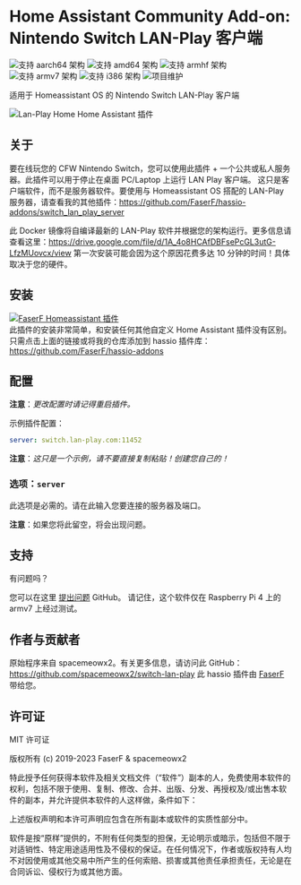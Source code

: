 # Home Assistant Community Add-on: Nintendo Switch LAN-Play 客户端
![支持 aarch64 架构][aarch64-shield] ![支持 amd64 架构][amd64-shield] ![支持 armhf 架构][armhf-shield] ![支持 armv7 架构][armv7-shield] ![支持 i386 架构][i386-shield]
![项目维护][maintenance-shield]

适用于 Homeassistant OS 的 Nintendo Switch LAN-Play 客户端

![Lan-Play Home Home Assistant 插件](../_images/switch_lan_play/screenshot.png)

## 关于

要在线玩您的 CFW Nintendo Switch，您可以使用此插件 + 一个公共或私人服务器。此插件可以用于停止在桌面 PC/Laptop 上运行 LAN Play 客户端。
这只是客户端软件，而不是服务器软件。要使用与 Homeassistant OS 搭配的 LAN-Play 服务器，请查看我的其他插件：<https://github.com/FaserF/hassio-addons/switch_lan_play_server>

此 Docker 镜像将自编译最新的 LAN-Play 软件并根据您的架构运行。更多信息请查看这里：<https://drive.google.com/file/d/1A_4o8HCAfDBFsePcGL3utG-LfzMUovcx/view>
第一次安装可能会因为这个原因花费多达 10 分钟的时间！具体取决于您的硬件。

## 安装

[![FaserF Homeassistant 插件](https://my.home-assistant.io/badges/supervisor_add_addon_repository.svg)](https://my.home-assistant.io/redirect/supervisor_add_addon_repository/?repository_url=https%3A%2F%2Fgithub.com%2FFaserF%2Fhassio-addons)
<br />
此插件的安装非常简单，和安装任何其他自定义 Home Assistant 插件没有区别。<br />
只需点击上面的链接或将我的仓库添加到 hassio 插件库：<https://github.com/FaserF/hassio-addons>

## 配置

**注意**：_更改配置时请记得重启插件。_

示例插件配置：

```yaml
server: switch.lan-play.com:11452
```

**注意**：_这只是一个示例，请不要直接复制粘贴！创建您自己的！_

### 选项：`server`

此选项是必需的。请在此输入您要连接的服务器及端口。

**注意**：如果您将此留空，将会出现问题。

## 支持

有问题吗？

您可以在这里 [提出问题][issue] GitHub。
请记住，这个软件仅在 Raspberry Pi 4 上的 armv7 上经过测试。

## 作者与贡献者

原始程序来自 spacemeowx2。有关更多信息，请访问此 GitHub：<https://github.com/spacemeowx2/switch-lan-play>
此 hassio 插件由 [FaserF] 带给您。

## 许可证

MIT 许可证

版权所有 (c) 2019-2023 FaserF & spacemeowx2

特此授予任何获得本软件及相关文档文件（“软件”）副本的人，免费使用本软件的权利，包括不限于使用、复制、修改、合并、出版、分发、再授权及/或出售本软件的副本，并允许提供本软件的人这样做，条件如下：

上述版权声明和本许可声明应包含在所有副本或软件的实质性部分中。

软件是按“原样”提供的，不附有任何类型的担保，无论明示或暗示，包括但不限于对适销性、特定用途适用性及不侵权的保证。在任何情况下，作者或版权持有人均不对因使用或其他交易中所产生的任何索赔、损害或其他责任承担责任，无论是在合同诉讼、侵权行为或其他方面。

[aarch64-shield]: https://img.shields.io/badge/aarch64-yes-green.svg
[amd64-shield]: https://img.shields.io/badge/amd64-yes-green.svg
[armhf-shield]: https://img.shields.io/badge/armhf-yes-green.svg
[armv7-shield]: https://img.shields.io/badge/armv7-yes-green.svg
[FaserF]: https://github.com/FaserF/
[i386-shield]: https://img.shields.io/badge/i386-yes-green.svg
[issue]: https://github.com/FaserF/hassio-addons/issues
[maintenance-shield]: https://img.shields.io/maintenance/yes/2024.svg